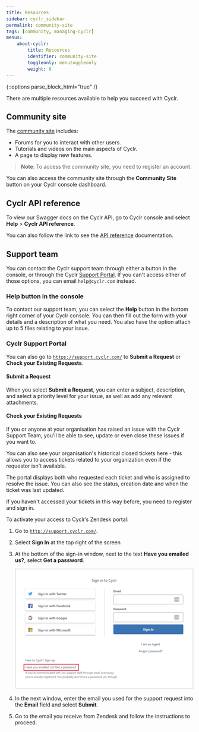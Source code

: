```yaml
---
title: Resources
sidebar: cyclr_sidebar
permalink: community-site
tags: [community, managing-cyclr]
menus:
    about-cyclr:
        title: Resources
        identifier: community-site
        toggleonly: menutoggleonly
        weight: 6
---
```

{::options parse_block_html="true" /}
<section class="card">
There are multiple resources available to help you succeed with Cyclr.

## Community site
The [community site](https://community.cyclr.com) includes:

*  Forums for you to interact with other users.
*  Tutorials and videos on the main aspects of Cyclr.
*  A page to display new features.

> **Note**: To access the community site, you need to register an account.

You can also access the community site through the **Community Site** button on your Cyclr console dashboard.

</section>
<section class="card">

## Cyclr API reference
To view our Swagger docs on the Cyclr API, go to Cyclr console and select **Help** > **Cyclr API reference**.

You can also follow the link to see the [API reference](cyclr-api-reference) documentation.

</section>
<section class="card">

## Support team

You can contact the Cyclr support team through either a button in the console, or through the Cyclr [Support Portal](https://support.cyclr.com). If you can't access either of those options, you can email `help@cyclr.com` instead.

### Help button in the console

To contact our support team, you can select the **Help** button in the bottom right corner of your Cyclr console. You can then fill out the form with your details and a description of what you need. You also have the option attach up to 5 files relating to your issue.


### Cyclr Support Portal

 You can also go to [`https://support.cyclr.com/`](https://support.cyclr.com) to **Submit a Request** or **Check your Existing Requests**.


#### Submit a Request

When you select **Submit a Request**, you can enter a subject, description, and select a priority level for your issue, as well as add any relevant attachments.


#### Check your Existing Requests

If you or anyone at your organisation has raised an issue with the Cyclr Support Team, you'll be able to see, update or even close these issues if you want to.

You can also see your organisation's historical closed tickets here - this allows you to access tickets related to your organization even if the requestor isn't available.

The portal displays both who requested each ticket and who is assigned to resolve the issue. You can also see the status, creation date and when the ticket was last updated.

If you haven't accessed your tickets in this way before, you need to register and sign in.
    
To activate your access to Cyclr’s Zendesk portal:
1. Go to [`http://support.cyclr.com/`](https://support.cyclr.com).
2. Select **Sign In** at the top right of the screen
3. At the bottom of the sign-in window, next to the text **Have you emailed us?**, select **Get a password**.

    ![A screenshot of the Cyclr Zendesk sign-in page that highlights the Get a password link.](./images/zendesk-portal.png)

4. In the next window, enter the email you used for the support request into the **Email** field and select **Submit**.
5. Go to the email you receive from Zendesk and follow the instructions to proceed.

</section>
